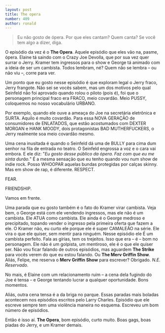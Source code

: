 ```yaml
---
layout: post
title: The opera
number: 409
author: ronald
---
```


> Eu não gosto de ópera. Por que eles cantam? Quem canta? Se você tem algo a dizer, diga.

O episódio da vez é o **The Opera**. Aquele episódio que eles vão na, pasme, ópera. Elaine tá saindo com o Crazy Joe Devolla, que por sua vez quer surrar o Jerry. Kramer tem ingressos para o show e George tá animado com a ideia de ser um cambista. Todos lembram, né? Quem não se lembra – ou não viu –, corre para ver.

Um ponto que eu gosto nesse episódio é que exploram legal o Jerry fraco, Jerry frangote. Não sei se vocês sabem, mas um dos motivos pelo qual Seinfeld não foi aprovado quando rolou o piloto (pois é), foi que o personagem principal fraco era FRACO, meio covardão. Meio PUSSY, coloquemos no nosso vocabulário URBANO.

Por exemplo, quando ele ouve a ameaça do Joe na secretária eletrônica e SURTA. Aquilo é muito covardão. Para essa NOVA GERAÇÃO de consumidores de ENLATADOS, que estão acostumados com DEXTER MORGAN e HANK MOODY, dois protagonistas BAD MUTHERFUCKERS, o Jerry realmente soa meio covardão mesmo.

Uma cena inusitada é quando o Seinfeld dá uma de BULLY para cima dum senhor na fila de entrada no teatro. O Seinfeld engrossa a voz e o cara vai embora. E ele diz: "*Eu gosto desse público da ópera. Faz com que eu me sinta durão.*" É a mesma sensação que eu tenho quando vou num show de indie rock. Posso WHOOPAR aquelas bundas protegidas por calças skinny. Mas em show de rap, é diferente. RESPECT.

FEAR.

FRIENDSHIP.

Vamos em frente.

Uma parada que eu gosto também é o fato do Kramer virar cambista. Veja bem, o George está com ele vendendo ingressos, mas ele não é um cambista. Ele ATUA como cambista. Ele ainda é o George medroso e precipitado, topando vender o ingresso pela primeira oferta que fazem a ele. O Kramer não, eu curto ele porque ele é super CAMALEÃO na série. Ele vira o que ele quiser, sem mentir para ninguém. Nesse episódio ele É um cambista perfeito. Fala as gírias, tem os trejeitos. Isso que era – é – bom no personagem. Ele não é um golpista, um mentiroso, ele é o que ele quiser ser. Não vou ficar falando de outros episódios, mas aguardem **The Strike** para vocês verem do que eu estou falando. Ou **The Merv Griffin Show**. Aliás, Felipe, me reserva o **Merv Griffin Show** para escrever? Obrigado. *N.E. Reservado.*

No mais, é Elaine com um relacionamento ruim – a cena dela fugindo do Joe é tensa – e George tentando lucrar a qualquer oportunidade. Bons momentos.

Aliás, outra cena tensa é a da briga no parque. Essas paradas mais boladas acontecem nos episódios escritos pelo Larry Charles. Episódio que ele escreve sempre tem uma violência maneira no esquema. Escreveu um bom número de episódios.

Então é isso aí. **The Opera**, bom episódio, curto muito. Boas gags, boas piadas do Jerry, e um Kramer demais.